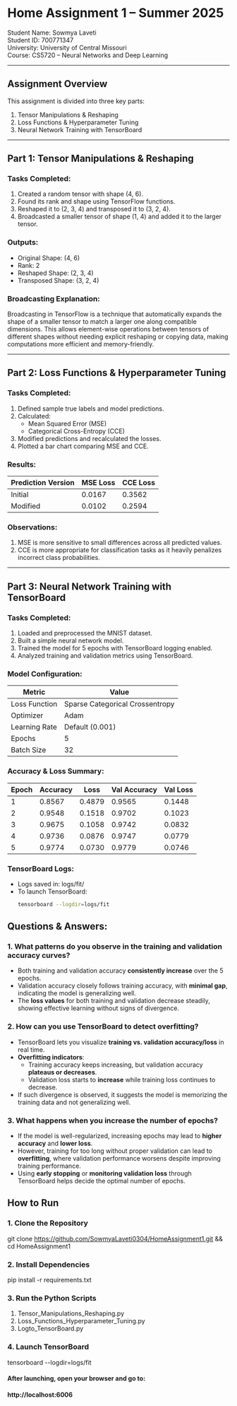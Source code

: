 # Home Assignment 1 – Summer 2025  
Student Name: Sowmya Laveti  
Student ID: 700771347  
University: University of Central Missouri  
Course: CS5720 – Neural Networks and Deep Learning  

---

## Assignment Overview  
This assignment is divided into three key parts:

1. Tensor Manipulations & Reshaping
2. Loss Functions & Hyperparameter Tuning
3. Neural Network Training with TensorBoard

---

## Part 1: Tensor Manipulations & Reshaping

### Tasks Completed:
1. Created a random tensor with shape (4, 6).
2. Found its rank and shape using TensorFlow functions.
3. Reshaped it to (2, 3, 4) and transposed it to (3, 2, 4).
4. Broadcasted a smaller tensor of shape (1, 4) and added it to the larger tensor.

### Outputs:
- Original Shape: (4, 6)  
- Rank: 2  
- Reshaped Shape: (2, 3, 4)  
- Transposed Shape: (3, 2, 4)  

### Broadcasting Explanation:
Broadcasting in TensorFlow is a technique that automatically expands the shape of a smaller tensor to match a larger one along compatible dimensions. This allows element-wise operations between tensors of different shapes without needing explicit reshaping or copying data, making computations more efficient and memory-friendly.

---

## Part 2: Loss Functions & Hyperparameter Tuning

### Tasks Completed:
1. Defined sample true labels and model predictions.
2. Calculated:
   - Mean Squared Error (MSE)
   - Categorical Cross-Entropy (CCE)
3. Modified predictions and recalculated the losses.
4. Plotted a bar chart comparing MSE and CCE.

### Results:

| Prediction Version | MSE Loss | CCE Loss |
|--------------------|----------|----------|
| Initial            | 0.0167   | 0.3562   |
| Modified           | 0.0102   | 0.2594   |

### Observations:
1. MSE is more sensitive to small differences across all predicted values.
2. CCE is more appropriate for classification tasks as it heavily penalizes incorrect class probabilities.

---

## Part 3: Neural Network Training with TensorBoard

### Tasks Completed:
1. Loaded and preprocessed the MNIST dataset.
2. Built a simple neural network model.
3. Trained the model for 5 epochs with TensorBoard logging enabled.
4. Analyzed training and validation metrics using TensorBoard.

### Model Configuration:

| Metric           | Value                          |
|------------------|---------------------------------|
| Loss Function     | Sparse Categorical Crossentropy |
| Optimizer         | Adam                            |
| Learning Rate     | Default (0.001)                 |
| Epochs            | 5                               |
| Batch Size        | 32                              |

### Accuracy & Loss Summary:

| Epoch | Accuracy | Loss   | Val Accuracy | Val Loss |
|-------|----------|--------|--------------|----------|
| 1     | 0.8567   | 0.4879 | 0.9565       | 0.1448   |
| 2     | 0.9548   | 0.1518 | 0.9702       | 0.1023   |
| 3     | 0.9675   | 0.1058 | 0.9742       | 0.0832   |
| 4     | 0.9736   | 0.0876 | 0.9747       | 0.0779   |
| 5     | 0.9774   | 0.0730 | 0.9779       | 0.0746   |

### TensorBoard Logs:
- Logs saved in: logs/fit/
- To launch TensorBoard:
  ```bash
  tensorboard --logdir=logs/fit
## Questions & Answers:

### 1. What patterns do you observe in the training and validation accuracy curves?

- Both training and validation accuracy **consistently increase** over the 5 epochs.
- Validation accuracy closely follows training accuracy, with **minimal gap**, indicating the model is generalizing well.
- The **loss values** for both training and validation decrease steadily, showing effective learning without signs of divergence.

### 2. How can you use TensorBoard to detect overfitting?

- TensorBoard lets you visualize **training vs. validation accuracy/loss** in real time.
- **Overfitting indicators**:
  - Training accuracy keeps increasing, but validation accuracy **plateaus or decreases**.
  - Validation loss starts to **increase** while training loss continues to decrease.
- If such divergence is observed, it suggests the model is memorizing the training data and not generalizing well.

### 3. What happens when you increase the number of epochs?

- If the model is well-regularized, increasing epochs may lead to **higher accuracy** and **lower loss**.
- However, training for too long without proper validation can lead to **overfitting**, where validation performance worsens despite improving training performance.
- Using **early stopping** or **monitoring validation loss** through TensorBoard helps decide the optimal number of epochs.
## How to Run
### 1. Clone the Repository
git clone <https://github.com/SowmyaLaveti0304/HomeAssignment1.git>
&& cd HomeAssignment1

### 2. Install Dependencies
pip install -r requirements.txt

### 3. Run the Python Scripts
1. Tensor_Manipulations_Reshaping.py
2. Loss_Functions_Hyperparameter_Tuning.py
3. Logto_TensorBoard.py

### 4. Launch TensorBoard
tensorboard --logdir=logs/fit

#### After launching, open your browser and go to:
#### http://localhost:6006
